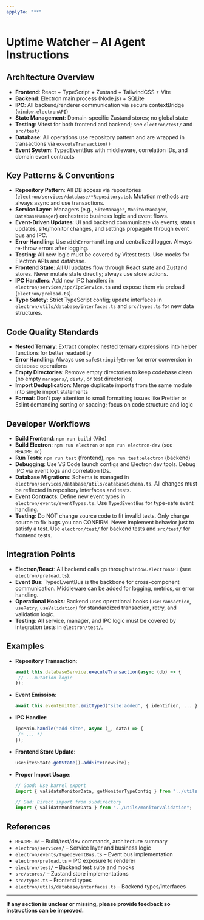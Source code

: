 ```yaml
---
applyTo: "**"
---
```


# Uptime Watcher – AI Agent Instructions

## Architecture Overview

- **Frontend**: React + TypeScript + Zustand + TailwindCSS + Vite
- **Backend**: Electron main process (Node.js) + SQLite
- **IPC**: All backend/renderer communication via secure contextBridge (`window.electronAPI`)
- **State Management**: Domain-specific Zustand stores; no global state
- **Testing**: Vitest for both frontend and backend; see `electron/test/` and `src/test/`
- **Database**: All operations use repository pattern and are wrapped in transactions via `executeTransaction()`
- **Event System**: TypedEventBus with middleware, correlation IDs, and domain event contracts

## Key Patterns & Conventions

- **Repository Pattern**: All DB access via repositories (`electron/services/database/*Repository.ts`). Mutation methods are always async and use transactions.
- **Service Layer**: Managers (e.g., `SiteManager`, `MonitorManager`, `DatabaseManager`) orchestrate business logic and event flows.
- **Event-Driven Updates**: UI and backend communicate via events; status updates, site/monitor changes, and settings propagate through event bus and IPC.
- **Error Handling**: Use `withErrorHandling` and centralized logger. Always re-throw errors after logging.
- **Testing**: All new logic must be covered by Vitest tests. Use mocks for Electron APIs and database.
- **Frontend State**: All UI updates flow through React state and Zustand stores. Never mutate state directly; always use store actions.
- **IPC Handlers**: Add new IPC handlers in `electron/services/ipc/IpcService.ts` and expose them via preload (`electron/preload.ts`).
- **Type Safety**: Strict TypeScript config; update interfaces in `electron/utils/database/interfaces.ts` and `src/types.ts` for new data structures.

## Code Quality Standards

- **Nested Ternary**: Extract complex nested ternary expressions into helper functions for better readability
- **Error Handling**: Always use `safeStringifyError` for error conversion in database operations
- **Empty Directories**: Remove empty directories to keep codebase clean (no empty `managers/`, `dist/`, or test directories)
- **Import Deduplication**: Merge duplicate imports from the same module into single import statements
- **Format**: Don't pay attention to small formatting issues like Prettier or Eslint demanding sorting or spacing; focus on code structure and logic

## Developer Workflows

- **Build Frontend**: `npm run build` (Vite)
- **Build Electron**: `npm run electron` or `npm run electron-dev` (see `README.md`)
- **Run Tests**: `npm run test` (frontend), `npm run test:electron` (backend)
- **Debugging**: Use VS Code launch configs and Electron dev tools. Debug IPC via event logs and correlation IDs.
- **Database Migrations**: Schema is managed in `electron/services/database/utils/databaseSchema.ts`. All changes must be reflected in repository interfaces and tests.
- **Event Contracts**: Define new event types in `electron/events/eventTypes.ts`. Use `TypedEventBus` for type-safe event handling.
- **Testing**: Do NOT change source code to fit invalid tests. Only change source to fix bugs you can CONFIRM. Never implement behavior just to satisfy a test. Use `electron/test/` for backend tests and `src/test/` for frontend tests.

## Integration Points

- **Electron/React**: All backend calls go through `window.electronAPI` (see `electron/preload.ts`).
- **Event Bus**: TypedEventBus is the backbone for cross-component communication. Middleware can be added for logging, metrics, or error handling.
- **Operational Hooks**: Backend uses operational hooks (`useTransaction`, `useRetry`, `useValidation`) for standardized transaction, retry, and validation logic.
- **Testing**: All service, manager, and IPC logic must be covered by integration tests in `electron/test/`.

## Examples

- **Repository Transaction**:
  ```typescript
  await this.databaseService.executeTransaction(async (db) => {
   // ...mutation logic
  });
  ```
- **Event Emission**:
  ```typescript
  await this.eventEmitter.emitTyped("site:added", { identifier, ... });
  ```
- **IPC Handler**:
  ```typescript
  ipcMain.handle("add-site", async (_, data) => {
   /* ... */
  });
  ```
- **Frontend Store Update**:
  ```typescript
  useSitesState.getState().addSite(newSite);
  ```
- **Proper Import Usage**:

  ```typescript
  // Good: Use barrel export
  import { validateMonitorData, getMonitorTypeConfig } from "../utils";

  // Bad: Direct import from subdirectory
  import { validateMonitorData } from "../utils/monitorValidation";
  ```

## References

- `README.md` – Build/test/dev commands, architecture summary
- `electron/services/` – Service layer and business logic
- `electron/events/TypedEventBus.ts` – Event bus implementation
- `electron/preload.ts` – IPC exposure to renderer
- `electron/test/` – Backend test suite and mocks
- `src/stores/` – Zustand store implementations
- `src/types.ts` – Frontend types
- `electron/utils/database/interfaces.ts` – Backend types/interfaces

---

**If any section is unclear or missing, please provide feedback so instructions can be improved.**
